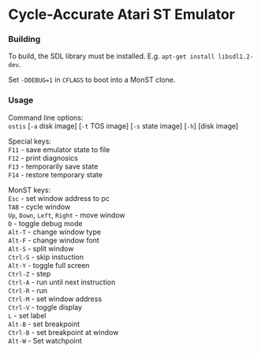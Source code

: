 # Cycle-Accurate Atari ST Emulator

### Building

To build, the SDL library must be installed.  E.g. `apt-get install libsdl1.2-dev`.

Set `-DDEBUG=1` in `CFLAGS` to boot into a MonST clone.

### Usage

Command line options:  
`ostis` [`-a` disk image] [`-t` TOS image] [`-s` state image] [`-h`] [disk image]

Special keys:  
`F11` - save emulator state to file  
`F12` - print diagnosics  
`F13` - temporarily save state  
`F14` - restore temporary state  

MonST keys:  
`Esc` - set window address to pc  
`TAB` - cycle window  
`Up`, `Down`, `Left`, `Right` - move window  
`D` - toggle debug mode  
`Alt-T` - change window type  
`Alt-F` - change window font  
`Alt-S` - split window  
`Ctrl-S` - skip instuction  
`Alt-Y` - toggle full screen  
`Ctrl-Z` - step  
`Ctrl-A` - run until next instruction  
`Ctrl-R` - run  
`Ctrl-M` - set window address  
`Ctrl-V` - toggle display  
`L` - set label  
`Alt-B` - set breakpoint  
`Ctrl-B` - set breakpoint at window  
`Alt-W` - Set watchpoint  
